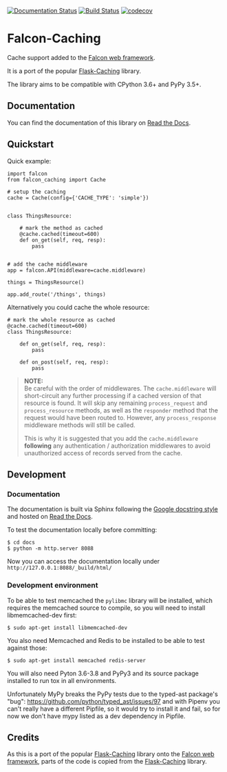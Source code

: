 [![Documentation Status](https://readthedocs.org/projects/falcon-caching/badge/?version=latest)](https://falcon-caching.readthedocs.io/en/latest/?badge=latest)
[![Build Status](https://travis-ci.com/zoltan-fedor/falcon-caching.svg?branch=master)](https://travis-ci.com/zoltan-fedor/falcon-caching)
[![codecov](https://codecov.io/gh/zoltan-fedor/falcon-caching/branch/master/graph/badge.svg)](https://codecov.io/gh/zoltan-fedor/falcon-caching)


# Falcon-Caching

Cache support added to the [Falcon web framework](https://github.com/falconry/falcon).

It is a port of the popular [Flask-Caching](https://github.com/sh4nks/flask-caching) library.

The library aims to be compatible with CPython 3.6+ and PyPy 3.5+.


## Documentation

You can find the documentation of this library on [Read the Docs](https://falcon-caching.readthedocs.io/en/latest/).


## Quickstart


Quick example:
```
import falcon
from falcon_caching import Cache

# setup the caching
cache = Cache(config={'CACHE_TYPE': 'simple'})


class ThingsResource:

    # mark the method as cached
    @cache.cached(timeout=600)
    def on_get(self, req, resp):
        pass


# add the cache middleware
app = falcon.API(middleware=cache.middleware)

things = ThingsResource()

app.add_route('/things', things)
```

Alternatively you could cache the whole resource:
```
# mark the whole resource as cached
@cache.cached(timeout=600)
class ThingsResource:

    def on_get(self, req, resp):
        pass

    def on_post(self, req, resp):
        pass
```

> **NOTE:**  
> Be careful with the order of middlewares. The `cache.middleware` will
short-circuit any further processing if a cached version of that resource is found.
It will skip any remaining `process_request` and `process_resource` methods,
as well as the `responder` method that the request would have been routed to.
However, any `process_response` middleware methods will still be called.
>
> This is why it is suggested that you add the `cache.middleware` **following** any
authentication / authorization middlewares to avoid unauthorized access of records
served from the cache.

## Development

### Documentation

The documentation is built via Sphinx following the 
[Google docstring style](https://www.sphinx-doc.org/en/master/usage/extensions/example_google.html#example-google) 
and hosted on [Read the Docs](https://falcon-caching.readthedocs.io/en/latest/).

To test the documentation locally before committing:
```
$ cd docs
$ python -m http.server 8088
```

Now you can access the documentation locally under `http://127.0.0.1:8088/_build/html/`

### Development environment

To be able to test memcached the `pylibmc` library will be installed, which requires
the memcached source to compile, so you will need to install libmemcached-dev first:
```
$ sudo apt-get install libmemcached-dev
```

You also need Memcached and Redis to be installed to be able to test against those:
```
$ sudo apt-get install memcached redis-server
```

You will also need Pyton 3.6-3.8 and PyPy3 and its source package installed to run
tox in all environments.

Unfortunately MyPy breaks the PyPy tests due to the typed-ast package's "bug":
https://github.com/python/typed_ast/issues/97 and with Pipenv you can't really
have a different Pipfile, so it would try to install it and fail, so for now
we don't have mypy listed as a dev dependency in Pipfile.

## Credits

As this is a port of the popular [Flask-Caching](https://github.com/sh4nks/flask-caching) library
onto the [Falcon web framework](https://github.com/falconry/falcon), parts of the code is copied
from the [Flask-Caching](https://github.com/sh4nks/flask-caching) library.
